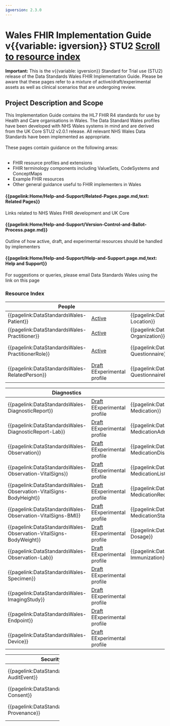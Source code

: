```yaml
---
igversion: 2.3.0
---
```


# Wales FHIR Implementation Guide v{{variable: igversion}} STU2 <a class="btn btn-primary justify-content-md-center" href="#resourceindex" role="button" background-color="21305f">Scroll to resource index</a>

<div class="warning"><b>Important:</b> This is the v{{variable: igversion}} Standard for Trial use (STU2) release of the Data Standards Wales FHIR Implementation Guide. Please be aware that these pages refer to a mixture of active/draft/experimental assets as well as clinical scenarios that are undergoing review.</div>

## Project Description and Scope

<div class="container-fluid">
<div class="row">
	<div class="col">
This Implementation Guide contains the HL7 FHIR R4 standards for use by Health and Care organisations in Wales. The Data Standard Wales profiles have been developed with NHS Wales systems in mind and are derived from the UK Core STU2 v2.0.1 release. All relevant NHS Wales Data Standards have been implemented as appropriate.
<br></br>
These pages contain guidance on the following areas:
<br></br>

<ul class="list-group">
<li>FHIR resource profiles and extensions</li>
<li>FHIR terminology components including ValueSets, CodeSystems and ConceptMaps</li>
<li>Example FHIR resources</li>
<li>Other general guidance useful to FHIR implementers in Wales</li>
</ul>

</div>
	<div class="col">
			<div class="col-md-7 card text-center ">
  <div class="card-body">
    <h4 class="card-title"><b>{{pagelink:Home/Help-and-Support/Related-Pages.page.md,text: Related Pages}}</b></h4>
    <p class="card-text">Links related to NHS Wales FHIR development and UK Core</p>
	</div>
	</div>
			<div class="col-md-7 card text-center">
  <div class="card-body">
    <h4 class="card-title"><b>{{pagelink:Home/Help-and-Support/Version-Control-and-Ballot-Process.page.md}}</b></h4>
    <p class="card-text">Outline of how active, draft, and experimental resources should be handled by implementers</p>
				</div>
				</div>
				<div class="col-md-7 card text-center">
				  <div class="card-body">
    <h4 class="card-title"><b>{{pagelink:Home/Help-and-Support/Help-and-Support.page.md,text: Help and Support}}</b></h4>
    <p class="card-text">For suggestions or queries, please email Data Standards Wales using the link on this page</p>
		</div>
			</div>
			</div>
		</div>
	</div>

### Resource Index

<table id="resourceIndex" class="table table-striped">
  <thead>
    <tr>
      <th scope="col" colspan="2">People</th>
      <th scope="col" colspan="2">Entities</th>
      <th scope="col" colspan="2">Workflow</th>
    </tr>
  </thead>
	<tbody>
		<tr>
      <td class="resource">{{pagelink:DataStandardsWales-Patient}} </td> 
	  <td class=status"> <a href="/ui/workflow/overview?id=1" class="tagactive" target="_blank">Active</a></td>
      <td class="resource">{{pagelink:DataStandardsWales-Location}} </td> 
	  <td class=status"> <a href="/ui/workflow/overview?id=1" class="tagactive" target="_blank">Active</a></td>	 
      <td class="resource">{{pagelink:DataStandardsWales-Appointment}}  </td> 
	  <td class=status"> <a href="/ui/workflow/overview?id=1" class="tagactive" target="_blank">Active</a></td>	  
    </tr>
    <tr>
      <td class="resource">{{pagelink:DataStandardsWales-Practitioner}} </td>
	  <td class=status"> <a href="/ui/workflow/overview?id=1" class="tagactive" target="_blank">Active</a></td>
      <td class="resource">{{pagelink:DataStandardsWales-Organization}}  </td> 
	  <td class=status"><a href="/ui/workflow/overview?id=1" class="tagactive" target="_blank">Active</a></td>
			<td class="resource">{{pagelink:DataStandardsWales-Encounter}}  </td> 
	  <td class=status"> <a href="/ui/workflow/overview?id=1" class="tagactive" target="_blank">Active</a></td>	
    </tr>
    <tr>
	  <td class="resource">{{pagelink:DataStandardsWales-PractitionerRole}} </td> 
	  <td class=status"> <a href="/ui/workflow/overview?id=1" class="tagactive" target="_blank">Active</a></td>
	  <td class="resource">{{pagelink:DataStandardsWales-Questionnaire}}  </td>
	  <td class=status"><a href="/ui/workflow/overview?id=1" class="tagdraft" target="_blank">Draft</a><div class="tagexperimental tt">E<span class="tooltiptext">Experimental profile</span></td>
	  <td class="resource">{{pagelink:DataStandardsWales-ServiceRequest}}  </td> 
	  <td class=status">	  <a href="/ui/workflow/overview?id=1" class="tagactive" target="_blank">Active</a></td>
    </tr>
	<tr>
		<td class="resource">{{pagelink:DataStandardsWales-RelatedPerson}}  </td> 
		<td class=status"><a href="/ui/workflow/overview?id=1" class="tagdraft" target="_blank">Draft</a><div class="tagexperimental tt">E<span class="tooltiptext">Experimental profile</span></td>
		<td class="resource">{{pagelink:DataStandardsWales-QuestionnaireResponse}} </td> 
		<td class=status"> <a href="/ui/workflow/overview?id=1" class="tagdraft" target="_blank">Draft</a><div class="tagexperimental tt">E<span class="tooltiptext">Experimental profile</span></td>
    </tr>
	</tbody>
</table>

<table id="resourceIndex" class="table table-striped">
  <thead>
    <tr>
      <th scope="col" colspan="2">Diagnostics</th>
      <th scope="col" colspan="2">Medication</th>
      <th scope="col" colspan="2">Allergy</th>
    </tr>
  </thead>
  <tbody>
    <tr>
	  <td class="resource">{{pagelink:DataStandardsWales-DiagnosticReport}} </td> 
	  <td class=status">  <a href="/ui/workflow/overview?id=1" class="tagdraft" target="_blank">Draft</a><div class="tagexperimental tt">E<span class="tooltiptext">Experimental profile</span></td>
      <td class="resource">{{pagelink:DataStandardsWales-Medication}}  </td> 
	  <td class=status"><a href="/ui/workflow/overview?id=1" class="tagactive" target="_blank">Active</a></td>
      <td class="resource">{{pagelink:DataStandardsWales-AllergyIntolerance}}  </td>
	  <td class=status"><a href="/ui/workflow/overview?id=1" class="tagactive" target="_blank">Active</a></td>
	</tr>
	<tr>
	  <td class="resource">{{pagelink:DataStandardsWales-DiagnosticReport-Lab}} </td> 
	  <td class=status">  <a href="/ui/workflow/overview?id=1" class="tagdraft" target="_blank">Draft</a><div class="tagexperimental tt">E<span class="tooltiptext">Experimental profile</span></td>
      <td class="resource">{{pagelink:DataStandardsWales-MedicationAdministration}}  </td> 
	  <td class=status"><a href="/ui/workflow/overview?id=1" class="tagactive" target="_blank">Active</a></td>
	  <td class="resource">{{pagelink:DataStandardsWales-AllergyList}} </td> 
	  <td class=status"> <a href="/ui/workflow/overview?id=1" class="tagactive" target="_blank">Active</a></td>
	</tr>
	<tr>
	  <td class="resource">{{pagelink:DataStandardsWales-Observation}}  </td>
	  <td class=status"> <a href="/ui/workflow/overview?id=1" class="tagdraft" target="_blank">Draft</a><div class="tagexperimental tt">E<span class="tooltiptext">Experimental profile</span></td>
	  <td class="resource">{{pagelink:DataStandardsWales-MedicationDispense}}  </td> 
	  <td class=status"> <a href="/ui/workflow/overview?id=1" class="tagactive" target="_blank">Active</a></td>
	</tr>
	<tr>
	  <td class="resource">{{pagelink:DataStandardsWales-Observation-VitalSigns}} </td> 
	  <td class=status">  <a href="/ui/workflow/overview?id=1" class="tagdraft" target="_blank">Draft</a><div class="tagexperimental tt">E<span class="tooltiptext">Experimental profile</span></td>
	  <td class="resource">{{pagelink:DataStandardsWales-MedicationList}} </td> 
	  <td class=status"> <a href="/ui/workflow/overview?id=1" class="tagactive" target="_blank">Active</a></td>
	</tr>
	<tr>
		<td class="resource">{{pagelink:DataStandardsWales-Observation-VitalSigns-BodyHeight}}  </td>
		<td class=status"> <a href="/ui/workflow/overview?id=1" class="tagdraft" target="_blank">Draft</a><div class="tagexperimental tt">E<span class="tooltiptext">Experimental profile</span></td>
		<td class="resource">{{pagelink:DataStandardsWales-MedicationRequest}} </td>
		<td class=status"> <a href="/ui/workflow/overview?id=1" class="tagactive" target="_blank">Active</a></td>
	</tr>
  <tr>
	<td class="resource">{{pagelink:DataStandardsWales-Observation-VitalSigns-BMI}}  </td>
	<td class=status"> <a href="/ui/workflow/overview?id=1" class="tagdraft" target="_blank">Draft</a><div class="tagexperimental tt">E<span class="tooltiptext">Experimental profile</span></td>
	<td class="resource">{{pagelink:DataStandardsWales-MedicationStatement}}  </td> 
	<td class=status"><a href="/ui/workflow/overview?id=1" class="tagactive" target="_blank">Active</a></td>
	</tr>
	<tr>
	  <td class="resource">{{pagelink:DataStandardsWales-Observation-VitalSigns-BodyWeight}}  </td>
	  <td class=status"> <a href="/ui/workflow/overview?id=1" class="tagdraft" target="_blank">Draft</a><div class="tagexperimental tt">E<span class="tooltiptext">Experimental profile</span></td>
	  <td class="resource">{{pagelink:DataStandardsWales-Dosage}}  </td>
	  <td class=status"><a href="/ui/workflow/overview?id=1" class="tagdraft" target="_blank">Draft</a></td>
	</tr>
	<tr>
  	  <td class="resource">{{pagelink:DataStandardsWales-Observation-Lab}} </td> 
	  <td class=status">  <a href="/ui/workflow/overview?id=1" class="tagdraft" target="_blank">Draft</a><div class="tagexperimental tt">E<span class="tooltiptext">Experimental profile</span></td>
	  <td class="resource">{{pagelink:DataStandardsWales-Immunization}} </td>
	  <td class=status"> <a href="/ui/workflow/overview?id=1" class="tagactive" target="_blank">Active</a></td>
	</tr>
	<tr>
	  <td class="resource">{{pagelink:DataStandardsWales-Specimen}}  </td> 
	  <td class=status"> <a href="/ui/workflow/overview?id=1" class="tagdraft" target="_blank">Draft</a><div class="tagexperimental tt">E<span class="tooltiptext">Experimental profile</span></td>
	</tr>
	<tr>
	  <td class="resource">{{pagelink:DataStandardsWales-ImagingStudy}}  </td>
	  <td class=status"> <a href="/ui/workflow/overview?id=1" class="tagdraft" target="_blank">Draft</a><div class="tagexperimental tt">E<span class="tooltiptext">Experimental profile</span></td>
	</tr>
	<tr>
	  <td class="resource">{{pagelink:DataStandardsWales-Endpoint}}  </td>
	  <td class=status"> <a href="/ui/workflow/overview?id=1" class="tagdraft" target="_blank">Draft</a><div class="tagexperimental tt">E<span class="tooltiptext">Experimental profile</span></td>
	</tr>
		<td class="resource">{{pagelink:DataStandardsWales-Device}}  </td> 
		<td class=status"> <a href="/ui/workflow/overview?id=1" class="tagdraft" target="_blank">Draft</a><div class="tagexperimental tt">E<span class="tooltiptext">Experimental profile</span></td>
    </tr>
  </tbody>
</table>

<table id="resourceIndex" class="table table-striped" style="width:34%">
  <thead>
    <tr>
      <th scope="col" colspan="2">Security and Privacy</th>
    </tr>
  </thead>
  <tbody>
	</tr>
	<tr>
	  <td class="resource" style="width:74%">{{pagelink:DataStandardsWales-AuditEvent}} </td>
	  <td class=status">  <a href="/ui/workflow/overview?id=1" class="tagdraft" target="_blank">Draft</a><div class="tagexperimental tt">E<span class="tooltiptext">Experimental profile</span></td>
	</tr>
	<tr>
	 <td class="resource">{{pagelink:DataStandardsWales-Consent}}</td> 
	 <td class=status"> <a href="/ui/workflow/overview?id=1" class="tagdraft" target="_blank">Draft</a></td> 
	</tr>
	<tr>
      <td class="resource">{{pagelink:DataStandardsWales-Provenance}}  </td> 
	  <td class=status"> <a href="/ui/workflow/overview?id=1" class="tagdraft" target="_blank">Draft</a><div class="tagexperimental tt">E<span class="tooltiptext">Experimental profile</span></td>
    </tr>
  </tbody>
</table>